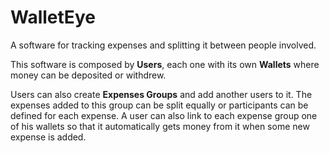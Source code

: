 # WalletEye
A software for tracking expenses and splitting it between people involved.

This software is composed by **Users**, each one with its own **Wallets** where money can be deposited or withdrew.

Users can also create **Expenses Groups** and add another users to it. The expenses added to this group can be split equally or participants can be defined for each expense. A user can also link to each expense group one of his wallets so that it automatically gets money from it when some new expense is added.